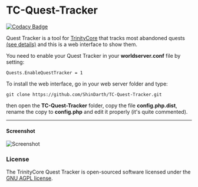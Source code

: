 TC-Quest-Tracker
================

[![Codacy Badge](https://api.codacy.com/project/badge/Grade/c8c59088c70b4631a8bda494e1c27468)](https://www.codacy.com/app/TrinityCore/TC-Quest-Tracker?utm_source=github.com&amp;utm_medium=referral&amp;utm_content=TrinityCore/TC-Quest-Tracker&amp;utm_campaign=Badge_Grade)

Quest Tracker is a tool for [TrinityCore](https://github.com/TrinityCore/TrinityCore) that tracks most abandoned quests [(see details)](https://github.com/TrinityCore/TrinityCore/pull/13353) and this is a web interface to show them.

You need to enable your Quest Tracker in your **worldserver.conf** file by setting:

```
Quests.EnableQuestTracker = 1
```

To install the web interface, go in your web server folder and type:

```
git clone https://github.com/ShinDarth/TC-Quest-Tracker.git
```

then open the **TC-Quest-Tracker** folder, copy the file **config.php.dist**, rename the copy to **config.php** and edit it properly (it's quite commented).

---

#### Screenshot

![Screenshot](https://raw.githubusercontent.com/masterking32/TC-Quest-Tracker/master/screenshot.jpg)

### License

The TrinityCore Quest Tracker is open-sourced software licensed under the [GNU AGPL license](https://github.com/ShinDarth/TC-Quest-Tracker/blob/master/LICENSE).

